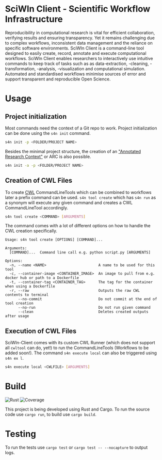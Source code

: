 # SciWIn Client - Scientific Workflow Infrastructure
Reproducibility in computational research is vital for efficient collaboration, verifying results and ensuring transparency. Yet it remains challenging due to complex workflows, inconsistent data management and the reliance on specific software environments. SciWIn Client is a command-line tool designed to easily create, record, annotate and execute computational workflows. SciWIn Client enables researchers to interactively use intuitive commands to keep track of tasks such as as data-extraction, -cleaning, -transformation, -analysis, -visualization and computational simulation. Automated and standardised workflows minimise sources of error and support transparent and reproducible Open Science.

# Usage
## Project initialization
Most commands need the context of a Git repo to work. Project initialization can be done using the `s4n init` command.
```bash
s4n init -p <FOLDER/PROJECT NAME>
```
Besides the minimal project structure, the creation of an ["Annotated Research Context"](https://arc-rdm.org/) or ARC is also possible.
```bash
s4n init -a -p <FOLDER/PROJECT NAME>
```

## Creation of CWL Files
To create [CWL](https://www.commonwl.org/) CommandLineTools which can be combined to workflows later a prefix command can be used. `s4n tool create` which has `s4n run` as a synonym will execute any given command and creates a CWL CommandLineTool accordingly.
```bash
s4n tool create <COMMAND> [ARGUMENTS]
```
The command comes with a lot of different options on how to handle the CWL creation specifically.
```
Usage: s4n tool create [OPTIONS] [COMMAND]...

Arguments:
  [COMMAND]...  Command line call e.g. python script.py [ARGUMENTS]

Options:
  -n, --name <NAME>                        A name to be used for this tool
  -c, --container-image <CONTAINER_IMAGE>  An image to pull from e.g. docker hub or path to a Dockerfile
  -t, --container-tag <CONTAINER_TAG>      The tag for the container when using a Dockerfile
  -r, --raw                                Outputs the raw CWL contents to terminal
      --no-commit                          Do not commit at the end of tool creation
      --no-run                             Do not run given command
      --clean                              Deletes created outputs after usage
```

## Execution of CWL Files
SciWIn-Client comes with its custom CWL Runner (which does not support all `cwltool` can do, yet!) to run the CommandLineTools (Workflows to be added soon!). The command `s4n execute local` can also be triggered using `s4n ex l`.
```bash
s4n execute local <CWLFILE> [ARGUMENTS]
```

# Build
![Rust][rust-image]
![Coverage][coverage-badge]

This project is being developed using Rust and Cargo. To run the source code use `cargo run`, to build use `cargo build`.

# Testing
To run the tests use `cargo test` or `cargo test -- --nocapture` to output logs.

<!--section images-->
[coverage-badge]: https://coverage.jenskrumsieck.de/coverage/fairagro/m4.4_sciwin_client
[rust-image]: https://img.shields.io/badge/Rust-%23000000.svg?e&logo=rust&logoColor=white
